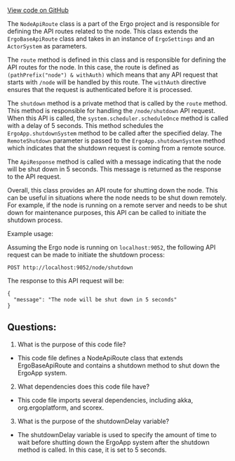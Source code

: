 [View code on GitHub](https://github.com/ergoplatform/ergo/src/main/scala/org/ergoplatform/http/api/NodeApiRoute.scala)

The `NodeApiRoute` class is a part of the Ergo project and is responsible for defining the API routes related to the node. This class extends the `ErgoBaseApiRoute` class and takes in an instance of `ErgoSettings` and an `ActorSystem` as parameters. 

The `route` method is defined in this class and is responsible for defining the API routes for the node. In this case, the route is defined as `(pathPrefix("node") & withAuth)` which means that any API request that starts with `/node` will be handled by this route. The `withAuth` directive ensures that the request is authenticated before it is processed. 

The `shutdown` method is a private method that is called by the `route` method. This method is responsible for handling the `/node/shutdown` API request. When this API is called, the `system.scheduler.scheduleOnce` method is called with a delay of 5 seconds. This method schedules the `ErgoApp.shutdownSystem` method to be called after the specified delay. The `RemoteShutdown` parameter is passed to the `ErgoApp.shutdownSystem` method which indicates that the shutdown request is coming from a remote source. 

The `ApiResponse` method is called with a message indicating that the node will be shut down in 5 seconds. This message is returned as the response to the API request. 

Overall, this class provides an API route for shutting down the node. This can be useful in situations where the node needs to be shut down remotely. For example, if the node is running on a remote server and needs to be shut down for maintenance purposes, this API can be called to initiate the shutdown process. 

Example usage:

Assuming the Ergo node is running on `localhost:9052`, the following API request can be made to initiate the shutdown process:

```
POST http://localhost:9052/node/shutdown
```

The response to this API request will be:

```
{
  "message": "The node will be shut down in 5 seconds"
}
```
## Questions: 
 1. What is the purpose of this code file?
- This code file defines a NodeApiRoute class that extends ErgoBaseApiRoute and contains a shutdown method to shut down the ErgoApp system.

2. What dependencies does this code file have?
- This code file imports several dependencies, including akka, org.ergoplatform, and scorex.

3. What is the purpose of the shutdownDelay variable?
- The shutdownDelay variable is used to specify the amount of time to wait before shutting down the ErgoApp system after the shutdown method is called. In this case, it is set to 5 seconds.
